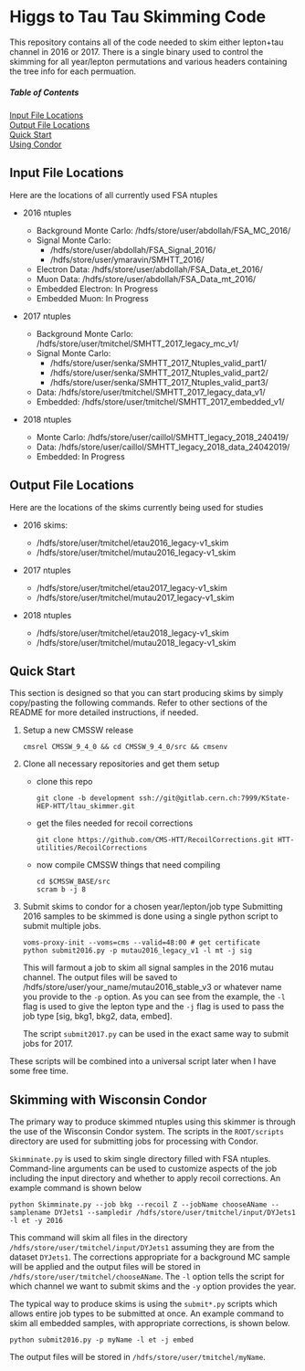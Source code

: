 # Higgs to Tau Tau Skimming Code

This repository contains all of the code needed to skim either lepton+tau channel in 2016 or 2017. There is a single binary used to control the skimming for all year/lepton permutations and various headers containing the tree info for each permuation.

##### Table of Contents
[Input File Locations](#files) <br/>
[Output File Locations](#ofiles) <br/>
[Quick Start](#quickstart) <br/>
[Using Condor](#condor) <br/>

<a name="files"/>

## Input File Locations

Here are the locations of all currently used FSA ntuples
- 2016 ntuples
    - Background Monte Carlo: /hdfs/store/user/abdollah/FSA_MC_2016/
    - Signal Monte Carlo: 
        - /hdfs/store/user/abdollah/FSA_Signal_2016/
        - /hdfs/store/user/ymaravin/SMHTT_2016/
    - Electron Data: /hdfs/store/user/abdollah/FSA_Data_et_2016/
    - Muon Data: /hdfs/store/user/abdollah/FSA_Data_mt_2016/
    - Embedded Electron: In Progress
    - Embedded Muon: In Progress

- 2017 ntuples
    - Background Monte Carlo: /hdfs/store/user/tmitchel/SMHTT_2017_legacy_mc_v1/
    - Signal Monte Carlo: 
        - /hdfs/store/user/senka/SMHTT_2017_Ntuples_valid_part1/
        - /hdfs/store/user/senka/SMHTT_2017_Ntuples_valid_part2/
        - /hdfs/store/user/senka/SMHTT_2017_Ntuples_valid_part3/
    - Data: /hdfs/store/user/tmitchel/SMHTT_2017_legacy_data_v1/
    - Embedded: /hdfs/store/user/tmitchel/SMHTT_2017_embedded_v1/

- 2018 ntuples
    - Monte Carlo: /hdfs/store/user/caillol/SMHTT_legacy_2018_240419/
    - Data: /hdfs/store/user/caillol/SMHTT_legacy_2018_data_24042019/
    - Embedded: In Progress

<a name="ofiles"/>

## Output File Locations

Here are the locations of the skims currently being used for studies
- 2016 skims:
    - /hdfs/store/user/tmitchel/etau2016_legacy-v1_skim
    - /hdfs/store/user/tmitchel/mutau2016_legacy-v1_skim

- 2017 ntuples
    - /hdfs/store/user/tmitchel/etau2017_legacy-v1_skim
    - /hdfs/store/user/tmitchel/mutau2017_legacy-v1_skim

- 2018 ntuples
    - /hdfs/store/user/tmitchel/etau2018_legacy-v1_skim
    - /hdfs/store/user/tmitchel/mutau2018_legacy-v1_skim

<a name="quickstart"/>

## Quick Start

This section is designed so that you can start producing skims by simply copy/pasting the following commands. Refer to other sections of the README for more detailed instructions, if needed.

1. Setup a new CMSSW release
    ```
    cmsrel CMSSW_9_4_0 && cd CMSSW_9_4_0/src && cmsenv
    ```
2. Clone all necessary repositories and get them setup
    - clone this repo
        ```
        git clone -b development ssh://git@gitlab.cern.ch:7999/KState-HEP-HTT/ltau_skimmer.git
        ```
    - get the files needed for recoil corrections
        ```
        git clone https://github.com/CMS-HTT/RecoilCorrections.git HTT-utilities/RecoilCorrections
        ```
    - now compile CMSSW things that need compiling
        ```
        cd $CMSSW_BASE/src
        scram b -j 8
        ```
3. Submit skims to condor for a chosen year/lepton/job type
Submitting 2016 samples to be skimmed is done using a single python script to submit multiple jobs.
    ```
    voms-proxy-init --voms=cms --valid=48:00 # get certificate
    python submit2016.py -p mutau2016_legacy_v1 -l mt -j sig
    ```
    This will farmout a job to skim all signal samples in the 2016 mutau channel. The output files will be saved to /hdfs/store/user/your_name/mutau2016_stable_v3 or whatever name you provide to the `-p` option. As you can see from the example, the `-l` flag is used to give the lepton type and the `-j` flag is used to pass the job type [sig, bkg1, bkg2, data, embed].

    The script `submit2017.py` can be used in the exact same way to submit jobs for 2017.

These scripts will be combined into a universal script later when I have some free time.

<a name="condor"/>

## Skimming with Wisconsin Condor
The primary way to produce skimmed ntuples using this skimmer is through the use of the Wisconsin Condor system. The scripts in the `ROOT/scripts` directory are used for submitting jobs for processing with Condor.

`Skimminate.py` is used to skim single directory filled with FSA ntuples. Command-line arguments can be used to customize aspects of the job including the input directory and whether to apply recoil corrections. An example command is shown below

```
python Skimminate.py --job bkg --recoil Z --jobName chooseAName --samplename DYJets1 --sampledir /hdfs/store/user/tmitchel/input/DYJets1 -l et -y 2016
```

This command will skim all files in the directory `/hdfs/store/user/tmitchel/input/DYJets1` assuming they are from the dataset `DYJets1`. The corrections appropriate for a background MC sample will be applied and the output files will be stored in `/hdfs/store/user/tmitchel/chooseAName`. The `-l` option tells the script for which channel we want to submit skims and the `-y` option provides the year.

The typical way to produce skims is using the `submit*.py` scripts which allows entire job types to be submitted at once. An example command to skim all embedded samples, with appropriate corrections, is shown below.

```
python submit2016.py -p myName -l et -j embed
```

The output files will be stored in `/hdfs/store/user/tmitchel/myName`.

